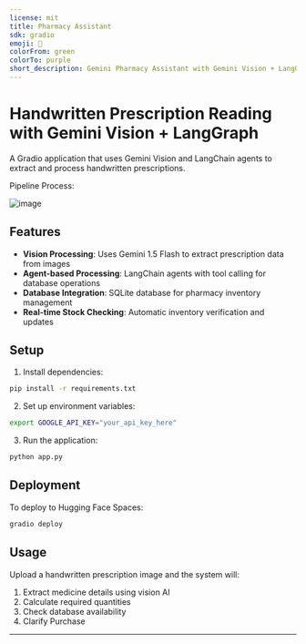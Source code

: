 ```yaml
---
license: mit
title: Pharmacy Assistant
sdk: gradio
emoji: 🚀
colorFrom: green
colorTo: purple
short_description: Gemini Pharmacy Assistant with Gemini Vision + LangGraph
---
```

# Handwritten Prescription Reading with Gemini Vision + LangGraph

A Gradio application that uses Gemini Vision and LangChain agents to extract and process handwritten prescriptions.


Pipeline Process:

![image](https://github.com/user-attachments/assets/9e144fdd-cbed-48f6-945b-bb4ce8e0bb7e)


## Features

- **Vision Processing**: Uses Gemini 1.5 Flash to extract prescription data from images
- **Agent-based Processing**: LangChain agents with tool calling for database operations
- **Database Integration**: SQLite database for pharmacy inventory management
- **Real-time Stock Checking**: Automatic inventory verification and updates

## Setup

1. Install dependencies:
```bash
pip install -r requirements.txt
```

2. Set up environment variables:
```bash
export GOOGLE_API_KEY="your_api_key_here"
```

3. Run the application:
```bash
python app.py
```

## Deployment

To deploy to Hugging Face Spaces:
```bash
gradio deploy
```

## Usage

Upload a handwritten prescription image and the system will:
1. Extract medicine details using vision AI
2. Calculate required quantities 
3. Check database availability 
4. Clarify Purchase

---

